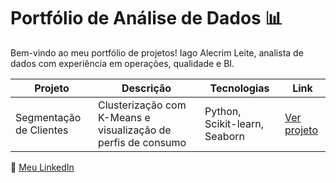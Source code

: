 
# Portfólio de Análise de Dados 📊

Bem-vindo ao meu portfólio de projetos! Iago Alecrim Leite, analista de dados com experiência em operações, qualidade e BI.

 Projeto | Descrição | Tecnologias | Link |
|--------|-----------|-------------|------|
| Segmentação de Clientes | Clusterização com K-Means e visualização de perfis de consumo | Python, Scikit-learn, Seaborn | [Ver projeto](https://github.com/iagoalecrim/segmentacao-clientes-kmeans ) |


🔗 [Meu LinkedIn](https://www.linkedin.com/in/iago-alecrim/)
